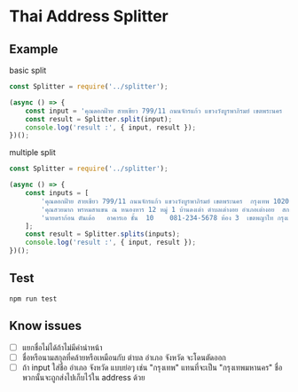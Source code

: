 # Thai Address Splitter

## Example

basic split
```js
const Splitter = require('../splitter');

(async () => {
    const input = 'คุณดอกฝ้าย สายเขียว 799/11 ถนนจักรแก้ว แขวงวังบูรพาภิรมย์ เขตพระนคร  กรุงเทพ 10200 เบอร์ 0911222333';
    const result = Splitter.split(input);
    console.log('result :', { input, result });
})();
```

multiple split
```js
const Splitter = require('../splitter');

(async () => {
    const inputs = [
        'คุณดอกฝ้าย สายเขียว 799/11 ถนนจักรแก้ว แขวงวังบูรพาภิรมย์ เขตพระนคร  กรุงเทพ 10200 เบอร์ 0911222333',
        'คุณสวยมาก พรหมสาแขน ณ หนองหาร 12 หมู่ 1 บ้านดงเต่า ตำบลเต่างอย อำเภอเต่างอย  สกลนคร เบอร์ 0819992220',
        'นายดราก้อน ตันเด้อ   อาคารเอ ชั้น  10    081-234-5678 ห้อง 3  เขตพญาไท กรุงเทพมหานคร แขวงสามเสนใน 10400'
    ];
    const result = Splitter.splits(inputs);
    console.log('result :', { input, result });
})();
```

## Test
```
npm run test
```

## Know issues
- [ ] แยกชื่อไม่ได้ถ้าไม่มีคำนำหน้า
- [ ] ชื่อหรือนามสกุลที่คล้ายหรือเหมือนกับ ตำบล อำเภอ จังหวัด จะโดนตัดออก
- [ ] ถ้า input ใส่ชื่อ อำเภอ จังหวัด แบบย่อๆ เช่น "กรุงเทพ" แทนที่จะเป็น "กรุงเทพมหานคร" ชื่อพวกนั้นจะถูกส่งไปเก็บไว้ใน address ด้วย